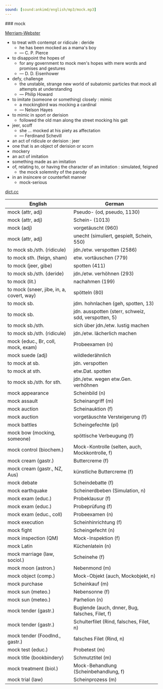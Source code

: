 ```yaml
---
sound: [sound:ankimd/english/mp3/mock.mp3]
---
```


\### mock

[Merriam-Webster](https://www.merriam-webster.com/dictionary/mock)

- to treat with contempt or ridicule : deride
    - he has been mocked as a mama's boy
    - — C. P. Pierce
- to disappoint the hopes of
    - for any government to mock men's hopes with mere words and promises and gestures
    - — D. D. Eisenhower
- defy, challenge
    - the unstable, strange new world of subatomic particles that mock all attempts at understanding
    - — Philip Howard
- to imitate (someone or something) closely : mimic
    - a mockingbird was mocking a cardinal
    - — Nelson Hayes
- to mimic in sport or derision
    - followed the old man along the street mocking his gait
- jeer, scoff
    - she … mocked at his piety as affectation
    - — Ferdinand Schevill
- an act of ridicule or derision : jeer
- one that is an object of derision or scorn
- mockery
- an act of imitation
- something made as an imitation
- of, relating to, or having the character of an imitation : simulated, feigned
    - the mock solemnity of the parody
- in an insincere or counterfeit manner
    - mock-serious

[dict.cc](https://www.dict.cc/mock)

| English        | German       |
| -------------- | ------------ |
| mock (attr, adj) | Pseudo- (od, pseudo, 1130) |
| mock (attr, adj) | Schein- (1013) |
| mock (adj) | vorgetäuscht (960) |
| mock (attr, adj) | unecht (simuliert, gespielt, Schein, 550) |
| to mock sb./sth. (ridicule) | jdn./etw. verspotten (2586) |
| to mock sth. (feign, sham) | etw. vortäuschen (779) |
| to mock (jeer, gibe) | spotten (411) |
| to mock sb./sth. (deride) | jdn./etw. verhöhnen (293) |
| to mock (lit.) | nachahmen (199) |
| to mock (sneer, jibe, in, a, covert, way) | spötteln (80) |
| to mock sb. | jdm. hohnlachen (geh, spotten, 13) |
| to mock sb. | jdn. ausspotten (sterr, schweiz, sdd, verspotten, 5) |
| to mock sb./sth. | sich über jdn./etw. lustig machen |
| to mock sb./sth. (ridicule) | jdn./etw. lächerlich machen |
| mock (educ., Br, coll, mock, exam) | Probeexamen (n) |
| mock suede (adj) | wildlederähnlich |
| to mock at sb. | jdn. verspotten |
| to mock at sth. | etw.Dat. spotten |
| to mock sb./sth. for sth. | jdn./etw. wegen etw.Gen. verhöhnen |
| mock appearance | Scheinbild (n) |
| mock assault | Scheinangriff (m) |
| mock auction | Scheinauktion (f) |
| mock auction | vorgetäuschte Versteigerung (f) |
| mock battles | Scheingefechte (pl) |
| mock bow (mocking, someone) | spöttische Verbeugung (f) |
| mock control (biochem.) | Mock-Kontrolle (selten, auch, Mockkontrolle, f) |
| mock cream (gastr.) | Buttercreme (f) |
| mock cream (gastr., NZ, Aus) | künstliche Buttercreme (f) |
| mock debate | Scheindebatte (f) |
| mock earthquake | Scheinerdbeben (Simulation, n) |
| mock exam (educ.) | Probeklausur (f) |
| mock exam (educ.) | Probeprüfung (f) |
| mock exam (educ., coll) | Probeexamen (n) |
| mock execution | Scheinhinrichtung (f) |
| mock fight | Scheingefecht (n) |
| mock inspection (QM) | Mock-Inspektion (f) |
| mock Latin | Küchenlatein (n) |
| mock marriage (law, sociol.) | Scheinehe (f) |
| mock moon (astron.) | Nebenmond (m) |
| mock object (comp.) | Mock-Objekt (auch, Mockobjekt, n) |
| mock purchase | Scheinkauf (m) |
| mock sun (meteo.) | Nebensonne (f) |
| mock sun (meteo.) | Parhelion (n) |
| mock tender (gastr.) | Buglende (auch, dnner, Bug, falsches, Filet, f) |
| mock tender (gastr.) | Schulterfilet (Rind, falsches, Filet, n) |
| mock tender (FoodInd., gastr.) | falsches Filet (Rind, n) |
| mock test (educ.) | Probetest (m) |
| mock title (bookbindery) | Schmutztitel (m) |
| mock treatment (biol.) | Mock-Behandlung (Scheinbehandlung, f) |
| mock trial (law) | Scheinprozess (m) |
